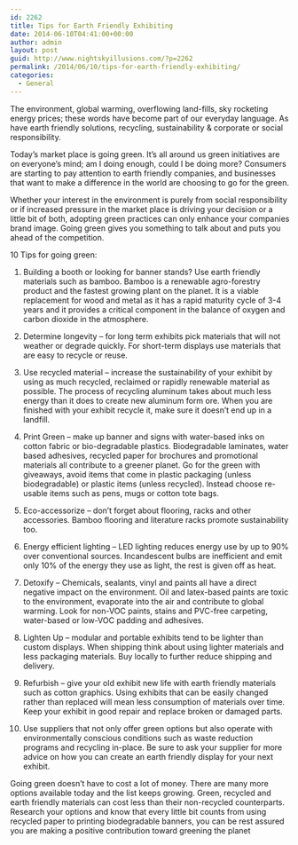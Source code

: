 ```yaml
---
id: 2262
title: Tips for Earth Friendly Exhibiting
date: 2014-06-10T04:41:00+00:00
author: admin
layout: post
guid: http://www.nightskyillusions.com/?p=2262
permalink: /2014/06/10/tips-for-earth-friendly-exhibiting/
categories:
  - General
---
```

The environment, global warming, overflowing land-fills, sky rocketing energy prices; these words have become part of our everyday language. As have earth friendly solutions, recycling, sustainability & corporate or social responsibility.

Today&#8217;s market place is going green. It&#8217;s all around us green initiatives are on everyone&#8217;s mind; am I doing enough, could I be doing more? Consumers are starting to pay attention to earth friendly companies, and businesses that want to make a difference in the world are choosing to go for the green.

Whether your interest in the environment is purely from social responsibility or if increased pressure in the market place is driving your decision or a little bit of both, adopting green practices can only enhance your companies brand image. Going green gives you something to talk about and puts you ahead of the competition.

10 Tips for going green:

1. Building a booth or looking for banner stands? Use earth friendly materials such as bamboo. Bamboo is a renewable agro-forestry product and the fastest growing plant on the planet. It is a viable replacement for wood and metal as it has a rapid maturity cycle of 3-4 years and it provides a critical component in the balance of oxygen and carbon dioxide in the atmosphere.

2. Determine longevity &#8211; for long term exhibits pick materials that will not weather or degrade quickly. For short-term displays use materials that are easy to recycle or reuse.

3. Use recycled material &#8211; increase the sustainability of your exhibit by using as much recycled, reclaimed or rapidly renewable material as possible. The process of recycling aluminum takes about much less energy than it does to create new aluminum form ore. When you are finished with your exhibit recycle it, make sure it doesn&#8217;t end up in a landfill.

4. Print Green &#8211; make up banner and signs with water-based inks on cotton fabric or bio-degradable plastics. Biodegradable laminates, water based adhesives, recycled paper for brochures and promotional materials all contribute to a greener planet. Go for the green with giveaways, avoid items that come in plastic packaging (unless biodegradable) or plastic items (unless recycled). Instead choose re-usable items such as pens, mugs or cotton tote bags.

5. Eco-accessorize &#8211; don&#8217;t forget about flooring, racks and other accessories. Bamboo flooring and literature racks promote sustainability too.

6. Energy efficient lighting &#8211; LED lighting reduces energy use by up to 90% over conventional sources. Incandescent bulbs are inefficient and emit only 10% of the energy they use as light, the rest is given off as heat.

7. Detoxify &#8211; Chemicals, sealants, vinyl and paints all have a direct negative impact on the environment. Oil and latex-based paints are toxic to the environment, evaporate into the air and contribute to global warming. Look for non-VOC paints, stains and PVC-free carpeting, water-based or low-VOC padding and adhesives.

8. Lighten Up &#8211; modular and portable exhibits tend to be lighter than custom displays. When shipping think about using lighter materials and less packaging materials. Buy locally to further reduce shipping and delivery.

9. Refurbish &#8211; give your old exhibit new life with earth friendly materials such as cotton graphics. Using exhibits that can be easily changed rather than replaced will mean less consumption of materials over time. Keep your exhibit in good repair and replace broken or damaged parts.

10. Use suppliers that not only offer green options but also operate with environmentally conscious conditions such as waste reduction programs and recycling in-place. Be sure to ask your supplier for more advice on how you can create an earth friendly display for your next exhibit.

Going green doesn&#8217;t have to cost a lot of money. There are many more options available today and the list keeps growing. Green, recycled and earth friendly materials can cost less than their non-recycled counterparts. Research your options and know that every little bit counts from using recycled paper to printing biodegradable banners, you can be rest assured you are making a positive contribution toward greening the planet